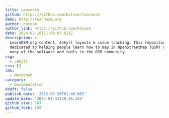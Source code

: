```yaml
---
title: Learnosm
github: https://github.com/hotosm/learnosm
demo: http://learnosm.org
author: hotosm
author_link: https://github.com/hotosm
date: 2024-02-18T11:06:07.621Z
description: >-
  LearnOSM.org content, Jekyll layouts & issue tracking. This repository is
  dedicated to helping people learn how to map in OpenStreetMap (OSM) and use
  many of the software and tools in the OSM community.
ssg:
  - Jekyll
css: []
cms:
  - Markdown
category:
  - Documentation
draft: false
publish_date: '2012-07-26T01:46:06Z'
update_date: '2024-01-31T20:36:34Z'
github_star: 247
github_fork: 192
---
```

